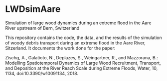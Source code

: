 # LWDsimAare
Simulation of large wood dynamics during an extreme flood in the Aare River upstream of Bern, Switzerland

This repository contains the code, the data, and the results of the simulation of woody debris transport during an extreme flood in the Aare River, Sitzerland. 
It documents the work done for the paper:

Zischg, A., Galatioto, N., Deplazes, S., Weingartner, R., and Mazzorana, B.: Modelling Spatiotemporal Dynamics of Large Wood Recruitment, Transport, and Deposition at the River Reach Scale during Extreme Floods, Water, 10, 1134, doi:10.3390/w10091134, 2018.

